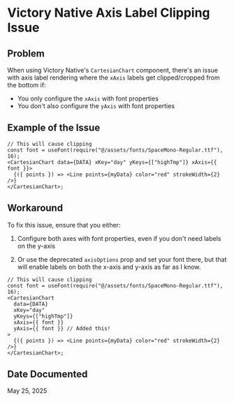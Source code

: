 # Victory Native Axis Label Clipping Issue

## Problem

When using Victory Native's `CartesianChart` component, there's an issue with axis label rendering where the `xAxis` labels get clipped/cropped from the bottom if:

- You only configure the `xAxis` with font properties
- You don't also configure the `yAxis` with font properties

## Example of the Issue

```tsx
// This will cause clipping
const font = useFont(require("@/assets/fonts/SpaceMono-Regular.ttf"), 16);
<CartesianChart data={DATA} xKey="day" yKeys={["highTmp"]} xAxis={{ font }}>
  {({ points }) => <Line points={myData} color="red" strokeWidth={2} />}
</CartesianChart>;
```

## Workaround

To fix this issue, ensure that you either:

1. Configure both axes with font properties, even if you don't need labels on the y-axis

2. Or use the deprecated `axisOptions` prop and set your font there, but that will enable labels on both the x-axis and y-axis as far as I know.

```tsx
// This will cause clipping
const font = useFont(require("@/assets/fonts/SpaceMono-Regular.ttf"), 16);
<CartesianChart
  data={DATA}
  xKey="day"
  yKeys={["highTmp"]}
  xAxis={{ font }}
  yAxis={{ font }} // Added this!
>
  {({ points }) => <Line points={myData} color="red" strokeWidth={2} />}
</CartesianChart>;
```

## Date Documented

May 25, 2025
